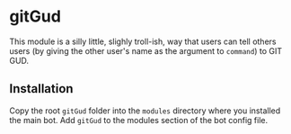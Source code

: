 # gitGud

This module is a silly little, slighly troll-ish, way that users can tell others users (by giving the other user's name as the argument to `command`) to GIT GUD.

## Installation

Copy the root `gitGud` folder into the `modules` directory where you installed the main bot. Add `gitGud` to the modules section of the bot config file.